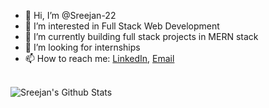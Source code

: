 - 👋 Hi, I’m @Sreejan-22
- 👀 I’m interested in Full Stack Web Development
- 🌱 I’m currently building full stack projects in MERN stack
- 💞️ I’m looking for internships
- 📫 How to reach me: [LinkedIn](https://www.linkedin.com/in/sreejanchaudhury17a9a1164), [Email](mailto:sreejan147@gmail.com)

<br />

<img align="left" alt="Sreejan's Github Stats" src="https://github-readme-stats.vercel.app/api?username=Sreejan-22&show_icons=true&hide_border=true">
<!---
Sreejan-22/Sreejan-22 is a ✨ special ✨ repository because its `README.md` (this file) appears on your GitHub profile.
You can click the Preview link to take a look at your changes.
--->
